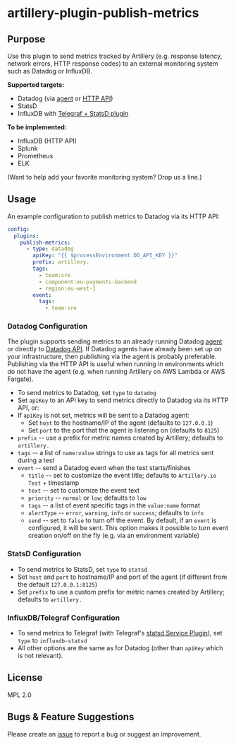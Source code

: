 # artillery-plugin-publish-metrics

## Purpose

Use this plugin to send metrics tracked by Artillery (e.g. response latency, network errors, HTTP response codes) to an external monitoring system such as Datadog or InfluxDB.

**Supported targets:**

- Datadog (via [agent](https://docs.datadoghq.com/agent/) or [HTTP API](https://docs.datadoghq.com/api/))
- StatsD
- InfluxDB with [Telegraf + StatsD plugin](https://github.com/influxdata/telegraf/tree/master/plugins/inputs/statsd)

**To be implemented:**

- InfluxDB (HTTP API)
- Splunk
- Prometheus
- ELK

(Want to help add your favorite monitoring system? Drop us a line.)

## Usage

An example configuration to publish metrics to Datadog via its HTTP API:

```yaml
config:
  plugins:
    publish-metrics:
      - type: datadog
        apiKey: "{{ $processEnvironment.DD_API_KEY }}"
        prefix: artillery.
        tags:
          - team:sre
          - component:eu-payments-backend
          - region:eu-west-1
        event:
          tags:
            - team:sre
```

### Datadog Configuration

The plugin supports sending metrics to an already running Datadog [agent](https://docs.datadoghq.com/agent/) or directly to [Datadog API](https://docs.datadoghq.com/api/). If Datadog agents have already been set up on your infrastructure, then publishing via the agent is probably preferable. Publishing via the HTTP API is useful when running in environments which do not have the agent (e.g. when running Artillery on AWS Lambda or AWS Fargate).

- To send metrics to Datadog, set `type` to `datadog`
- Set `apiKey` to an API key to send metrics directly to Datadog via its HTTP API, or:
- If `apiKey` is not set, metrics will be sent to a Datadog agent:
  - Set `host` to the hostname/IP of the agent (defaults to `127.0.0.1`)
  - Set `port` to the port that the agent is listening on (defaults to `8125`)
- `prefix` -- use a prefix for metric names created by Artillery; defaults to `artillery.`
- `tags` -- a list of `name:value` strings to use as tags for all metrics sent during a test
- `event` -- send a Datadog event when the test starts/finishes
  - `title` -- set to customize the event title; defaults to `Artillery.io Test` + timestamp
  - `text` -- set to customize the event text
  - `priority` -- `normal` or `low`; defaults to `low`
  - `tags` -- a list of event specific tags in the `value:name` format
  - `alertType` -- `error`, `warning`, `info` or `success`; defaults to `info`
  - `send` -- set to `false` to turn off the event. By default, if an `event` is configured, it will be sent. This option makes it possible to turn event creation on/off on the fly (e.g. via an environment variable)

### StatsD Configuration

- To send metrics to StatsD, set `type` to `statsd`
- Set `host` and `port` to hostname/IP and port of the agent (if different from the default `127.0.0.1:8125`)
- Set `prefix` to use a custom prefix for metric names created by Artillery; defaults to `artillery.`

### InfluxDB/Telegraf Configuration

- To send metrics to Telegraf (with Telegraf's [statsd Service Plugin](https://github.com/influxdata/telegraf/tree/master/plugins/inputs/statsd)), set `type` to `influxdb-statsd`
- All other options are the same as for Datadog (other than `apiKey` which is not relevant).

## License

MPL 2.0

## Bugs & Feature Suggestions

Please create an [issue](https://github.com/artilleryio/artillery/issues) to report a bug or suggest an improvement.
